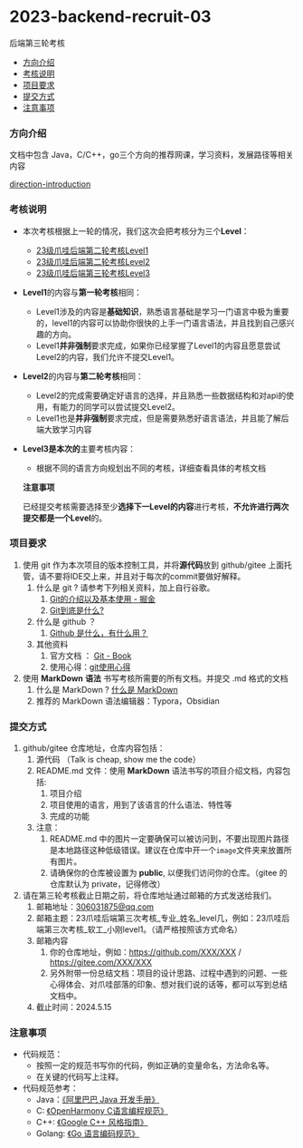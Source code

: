 # 2023-backend-recruit-03
后端第三轮考核
- [方向介绍](https://github.com/gduf-cs-tribe/2023-backend-recruit-03#方向介绍)
- [考核说明](https://github.com/gduf-cs-tribe/2023-backend-recruit-03#考核说明)
- [项目要求](https://github.com/gduf-cs-tribe/2023-backend-recruit-03#项目要求)
- [提交方式](https://github.com/gduf-cs-tribe/2023-backend-recruit-03#提交方式)
- [注意事项](https://github.com/gduf-cs-tribe/2023-backend-recruit-03#注意事项)

### 方向介绍



文档中包含 Java，C/C++，go三个方向的推荐网课，学习资料，发展路径等相关内容

[direction-introduction](https://github.com/gduf-cs-tribe/direction-introduction)

### 考核说明



- 本次考核根据上一轮的情况，我们这次会把考核分为三个**Level**：

  - [23级爪哇后端第二轮考核Level1](https://github.com/gduf-cs-tribe/2023-backend-recruit-02/blob/main/2023-backend-recruit-02-Level1.md)
  - [23级爪哇后端第二轮考核Level2](https://github.com/gduf-cs-tribe/2023-backend-recruit-02/blob/main/2023-backend-recruit-02-Level2.md)
  - [23级爪哇后端第三轮考核Level3](https://github.com/gduf-cs-tribe/2023-backend-recruit-02/blob/main/2023-backend-recruit-02-Level3.md)

- **Level1**的内容与**第一轮考核**相同：

  - Level1涉及的内容是**基础知识**，熟悉语言基础是学习一门语言中极为重要的，level1的内容可以协助你很快的上手一门语言语法，并且找到自己感兴趣的方向。
  - Level1**并非强制**要求完成，如果你已经掌握了Level1的内容且愿意尝试Level2的内容，我们允许不提交Level1。

- **Level2**的内容与**第二轮考核**相同：

  - Level2的完成需要确定好语言的选择，并且熟悉一些数据结构和对api的使用，有能力的同学可以尝试提交Level2。
  - Level1也是**并非强制**要求完成，但是需要熟悉好语言语法，并且能了解后端大致学习内容

- **Level3是本次的**主要考核内容：

  - 根据不同的语言方向规划出不同的考核，详细查看具体的考核文档

  **注意事项**

  ​	已经提交考核需要选择至少**选择下一Level的内容**进行考核，**不允许进行两次提交都是一个Level**的。

### 项目要求



1. 使用 git 作为本次项目的版本控制工具，并将**源代码**放到 github/gitee 上面托管，请不要将IDE交上来，并且对于每次的commit要做好解释。
   1. 什么是 git ? 请参考下列相关资料，加上自行谷歌。
      1. [Git的介绍以及基本使用 - 掘金](https://juejin.cn/post/7246313318544834615?searchId=2023102323355872C532323C258A9E0350)
      2. [Git到底是什么?](https://www.bilibili.com/read/cv15412717/)
   2. 什么是 github ？
      1. [Github 是什么，有什么用？](https://github-zh.com/post/what-is-github)
   3. 其他资料
      1. 官方文档 ： [Git - Book](https://git-scm.com/book/zh/v2/)
      2. 使用心得：[git使用心得](https://wumingsheng.gitbooks.io/-git/content/)
2. 使用 **MarkDown** **语法** 书写考核所需要的所有文档。并提交 .md 格式的文档
   1. 什么是 MarkDown ? [什么是 MarkDown](https://www.zhihu.com/question/19963642)
   2. 推荐的 MarkDown 语法编辑器：Typora，Obsidian

### 提交方式



1. github/gitee 仓库地址，仓库内容包括：
   1. 源代码 （Talk is cheap, show me the code）
   2. README.md 文件：使用 **MarkDown** 语法书写的项目介绍文档，内容包括:
      1. 项目介绍
      2. 项目使用的语言，用到了该语言的什么语法、特性等
      3. 完成的功能
   3. 注意：
      1. README.md 中的图片一定要确保可以被访问到，不要出现图片路径是本地路径这种低级错误。建议在仓库中开一个`image`文件夹来放置所有图片。
      2. 请确保你的仓库被设置为 **public**, 以便我们访问你的仓库。（gitee 的仓库默认为 private，记得修改）
2. 请在第三轮考核截止日期之前，将仓库地址通过邮箱的方式发送给我们。
   1. 邮箱地址：306031875@qq.com
   2. 邮箱主题：23爪哇后端第三次考核_专业_姓名_level几，例如：23爪哇后端第三次考核_软工_小刚level1。（请严格按照该方式命名）
   3. 邮箱内容
      1. 你的仓库地址，例如：https://github.com/XXX/XXX / https://gitee.com/XXX/XXX
      2. 另外附带一份总结文档：项目的设计思路、过程中遇到的问题、一些心得体会、对爪哇部落的印象、想对我们说的话等，都可以写到总结文档中。
   4. 截止时间：2024.5.15

### 注意事项



- 代码规范：
  - 按照一定的规范书写你的代码，例如正确的变量命名，方法命名等。
  - 在关键的代码写上注释。
- 代码规范参考：
  - Java：[《阿里巴巴 Java 开发手册》](https://kangroo.oschina.io/ajcg)
  - C: [《OpenHarmony C语言编程规范》](https://gitee.com/openharmony/docs/blob/master/zh-cn/contribute/OpenHarmony-c-coding-style-guide.md)
  - C++: [《Google C++ 风格指南》](https://zh-google-styleguide.readthedocs.io/en/latest/google-cpp-styleguide/contents/)
  - Golang: [《Go 语言编码规范》](https://learnku.com/go/wikis/38426)
